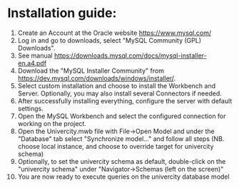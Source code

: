 # Installation guide:
1. Create an Account at the Oracle website https://www.mysql.com/
2. Log in and go to downloads, select "MySQL Community (GPL) Downloads".
3. See manual https://downloads.mysql.com/docs/mysql-installer-en.a4.pdf
4. Download the "MySQL Installer Community" from https://dev.mysql.com/downloads/windows/installer/.
6. Select custom installation and choose to install the Workbench and Server. Optionally, you may also install several Connectors if needed.
7. After successfully installing everything, configure the server with default settings.
8. Open the MySQL Workbench and select the configured connection for working on the project. 
10. Open the Univercity.mwb file with File->Open Model and under the "Database" tab select "Synchronize model..." and follow all steps (NB. choose local instance, and choose to override target for univercity schema)
11. Optionally, to set the univercity schema as default, double-click on the "univercity schema" under "Navigator->Schemas (left on the screen)"
12. You are now ready to execute queries on the univercity database model
